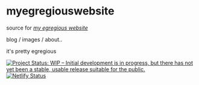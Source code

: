 # myegregiouswebsite
source for *[my egregious website](https://my.egregious.website/)*

blog / images / about..

it's pretty egregious


[![Project Status: WIP – Initial development is in progress, but there has not yet been a stable, usable release suitable for the public.](https://www.repostatus.org/badges/latest/wip.svg)](https://www.repostatus.org/#wip)[![Netlify Status](https://api.netlify.com/api/v1/badges/92225a07-9660-49ec-84ea-aca9d127c5a8/deploy-status)](https://app.netlify.com/sites/myegregiouswebsite/deploys)
